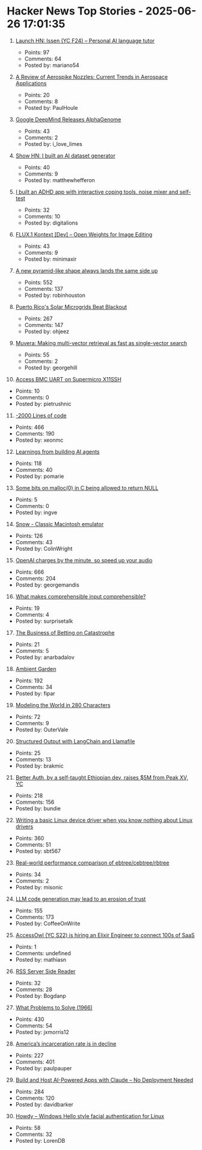 # Hacker News Top Stories - 2025-06-26 17:01:35

1. [Launch HN: Issen (YC F24) – Personal AI language tutor](undefined)
   - Points: 97
   - Comments: 64
   - Posted by: mariano54

2. [A Review of Aerospike Nozzles: Current Trends in Aerospace Applications](https://www.mdpi.com/2226-4310/12/6/519)
   - Points: 20
   - Comments: 8
   - Posted by: PaulHoule

3. [Google DeepMind Releases AlphaGenome](https://deepmind.google/discover/blog/alphagenome-ai-for-better-understanding-the-genome/)
   - Points: 43
   - Comments: 2
   - Posted by: i_love_limes

4. [Show HN: I built an AI dataset generator](https://github.com/metabase/dataset-generator)
   - Points: 40
   - Comments: 9
   - Posted by: matthewhefferon

5. [I built an ADHD app with interactive coping tools, noise mixer and self-test](https://www.adhdhelp.app/en)
   - Points: 32
   - Comments: 10
   - Posted by: digitalions

6. [FLUX.1 Kontext [Dev] – Open Weights for Image Editing](https://bfl.ai/announcements/flux-1-kontext-dev)
   - Points: 43
   - Comments: 9
   - Posted by: minimaxir

7. [A new pyramid-like shape always lands the same side up](https://www.quantamagazine.org/a-new-pyramid-like-shape-always-lands-the-same-side-up-20250625/)
   - Points: 552
   - Comments: 137
   - Posted by: robinhouston

8. [Puerto Rico's Solar Microgrids Beat Blackout](https://spectrum.ieee.org/puerto-rico-solar-microgrids)
   - Points: 267
   - Comments: 147
   - Posted by: ohjeez

9. [Muvera: Making multi-vector retrieval as fast as single-vector search](https://research.google/blog/muvera-making-multi-vector-retrieval-as-fast-as-single-vector-search/)
   - Points: 55
   - Comments: 2
   - Posted by: georgehill

10. [Access BMC UART on Supermicro X11SSH](https://github.com/zarhus/zarhusbmc/discussions/3)
   - Points: 10
   - Comments: 0
   - Posted by: pietrushnic

11. [-2000 Lines of code](https://www.folklore.org/Negative_2000_Lines_Of_Code.html)
   - Points: 466
   - Comments: 190
   - Posted by: xeonmc

12. [Learnings from building AI agents](https://www.cubic.dev/blog/learnings-from-building-ai-agents)
   - Points: 118
   - Comments: 40
   - Posted by: pomarie

13. [Some bits on malloc(0) in C being allowed to return NULL](https://utcc.utoronto.ca/~cks/space/blog/programming/CZeroSizeMallocSomeNotes)
   - Points: 5
   - Comments: 0
   - Posted by: ingve

14. [Snow - Classic Macintosh emulator](https://snowemu.com/)
   - Points: 126
   - Comments: 43
   - Posted by: ColinWright

15. [OpenAI charges by the minute, so speed up your audio](https://george.mand.is/2025/06/openai-charges-by-the-minute-so-make-the-minutes-shorter/)
   - Points: 666
   - Comments: 204
   - Posted by: georgemandis

16. [What makes comprehensible input comprehensible?](https://cij-analysis.streamlit.app)
   - Points: 19
   - Comments: 4
   - Posted by: surprisetalk

17. [The Business of Betting on Catastrophe](https://thereader.mitpress.mit.edu/the-business-of-betting-on-catastrophe/)
   - Points: 21
   - Comments: 5
   - Posted by: anarbadalov

18. [Ambient Garden](https://ambient.garden)
   - Points: 192
   - Comments: 34
   - Posted by: fipar

19. [Modeling the World in 280 Characters](https://tympanus.net/codrops/2025/06/23/modeling-the-world-in-280-characters/)
   - Points: 72
   - Comments: 9
   - Posted by: OuterVale

20. [Structured Output with LangChain and Llamafile](https://blog.brakmic.com/structured-output-with-langchain-and-llamafile/)
   - Points: 25
   - Comments: 13
   - Posted by: brakmic

21. [Better Auth, by a self-taught Ethiopian dev, raises $5M from Peak XV, YC](https://techcrunch.com/2025/06/25/this-self-taught-ethiopian-dev-built-an-authentication-tool-and-got-into-yc/)
   - Points: 218
   - Comments: 156
   - Posted by: bundie

22. [Writing a basic Linux device driver when you know nothing about Linux drivers](https://crescentro.se/posts/writing-drivers/)
   - Points: 360
   - Comments: 51
   - Posted by: sbt567

23. [Real-world performance comparison of ebtree/cebtree/rbtree](http://wtarreau.blogspot.com/2025/06/real-world-performance-comparison-of.html)
   - Points: 34
   - Comments: 2
   - Posted by: misonic

24. [LLM code generation may lead to an erosion of trust](https://jaysthoughts.com/aithoughts1)
   - Points: 155
   - Comments: 173
   - Posted by: CoffeeOnWrite

25. [AccessOwl (YC S22) is hiring an Elixir Engineer to connect 100s of SaaS](https://www.ycombinator.com/companies/accessowl/jobs/1shGwy2-senior-software-engineer-elixir-focus)
   - Points: 1
   - Comments: undefined
   - Posted by: mathiasn

26. [RSS Server Side Reader](https://matklad.github.io/2025/06/26/rssssr.html)
   - Points: 32
   - Comments: 28
   - Posted by: Bogdanp

27. [What Problems to Solve (1966)](http://genius.cat-v.org/richard-feynman/writtings/letters/problems)
   - Points: 430
   - Comments: 54
   - Posted by: jxmorris12

28. [America’s incarceration rate is in decline](https://www.theatlantic.com/ideas/archive/2025/06/prisoner-populations-are-plummeting/683310/)
   - Points: 227
   - Comments: 401
   - Posted by: paulpauper

29. [Build and Host AI-Powered Apps with Claude – No Deployment Needed](https://www.anthropic.com/news/claude-powered-artifacts)
   - Points: 284
   - Comments: 120
   - Posted by: davidbarker

30. [Howdy – Windows Hello style facial authentication for Linux](https://github.com/boltgolt/howdy)
   - Points: 58
   - Comments: 32
   - Posted by: LorenDB

